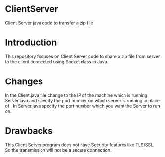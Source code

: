# ClientServer
Client Server java code to transfer a zip file

# Introduction 
This repository focuses on Client Server code to share a zip file from server to the client connected using Socket class in Java.

# Changes
In the Client.java file change <Server-IP> to the IP of the machine which is running Server.java and specify the port number on which server is running in place of <port>.
In Server.java specify the port number which you want the Server to run on.

# Drawbacks
This Client Server program does not have Security features like TLS/SSL.
So the transmission will not be a secure connection.

